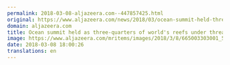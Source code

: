 ```yaml
---
permalink: 2018-03-08-aljazeera.com--447857425.html
original: https://www.aljazeera.com/news/2018/03/ocean-summit-held-three-quarters-worlds-reefs-threat-180308173406263.html
domain: aljazeera.com
title: Ocean summit held as three-quarters of world's reefs under threat
image: https://www.aljazeera.com/mritems/images/2018/3/8/665003303001_5747752151001_5747720984001-th.jpg
date: 2018-03-08 18:00:26
translations: en
---
```


